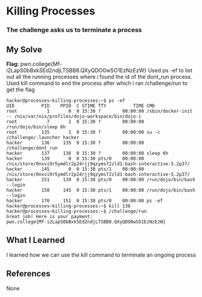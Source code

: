 # Killing Processes
### The challenge asks us to terminate a process


## My Solve
**Flag:** pwn.college{Mf-i2LapS0bBxkSEd2ndjLTSBB8.QXyQDO0wSO1EzNzEzW}
Used ps -ef to list out all the running processes where i found the 
id of the dont_run process. Used kill command to end the process 
after which i ran /challenge/run to get the flag


```
hacker@processes~killing-processes:~$ ps -ef
UID          PID    PPID  C STIME TTY          TIME CMD
root           1       0  0 15:30 ?        00:00:00 /sbin/docker-init -- /nix/var/nix/profiles/dojo-workspace/bin/dojo-i
root           7       1  0 15:30 ?        00:00:00 /run/dojo/bin/sleep 6h
root         135       1  0 15:30 ?        00:00:00 su -c /challenge/.launcher hacker
hacker       136     135  0 15:30 ?        00:00:00 /challenge/dont_run
hacker       137     136  0 15:30 ?        00:00:00 sleep 6h
hacker       139       0  0 15:30 pts/0    00:00:00 /nix/store/0nxvi9r5ymdlr2p24rjj9qzyms72zld1-bash-interactive-5.2p37/
hacker       145       0  0 15:30 pts/1    00:00:00 /nix/store/0nxvi9r5ymdlr2p24rjj9qzyms72zld1-bash-interactive-5.2p37/
hacker       151     139  0 15:30 pts/0    00:00:00 /run/dojo/bin/bash --login
hacker       158     145  0 15:30 pts/1    00:00:00 /run/dojo/bin/bash --login
hacker       170     151  0 15:30 pts/0    00:00:00 ps -ef
hacker@processes~killing-processes:~$ kill 136
hacker@processes~killing-processes:~$ /challenge/run
Great job! Here is your payment:
pwn.college{Mf-i2LapS0bBxkSEd2ndjLTSBB8.QXyQDO0wSO1EzNzEzW}
```

## What I Learned
I learned how we can use the kill command to terminate an ongoing process

## References
None